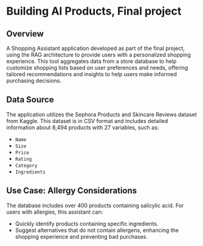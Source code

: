 # Building AI Products, Final project
## Overview

A Shopping Assistant application developed as part of the final project, using the RAG architecture to provide users with a personalized 
shopping experience. This tool aggregates data from a store database to help customize shopping lists based on user preferences and needs, 
offering tailored recommendations and insights to help users make informed purchasing decisions.

## Data Source

The application utilizes the Sephora Products and Skincare Reviews dataset from Kaggle. This dataset is in CSV format and includes detailed 
information about 8,494 products with 27 variables, such as:
* `Name`
* `Size`
* `Price`
* `Rating`
* `Category`
* `Ingredients`

## Use Case: Allergy Considerations

The database includes over 400 products containing salicylic acid. For users with allergies, this assistant can:

* Quickly identify products containing specific ingredients.
* Suggest alternatives that do not contain allergens, enhancing the shopping experience and preventing bad purchases.
